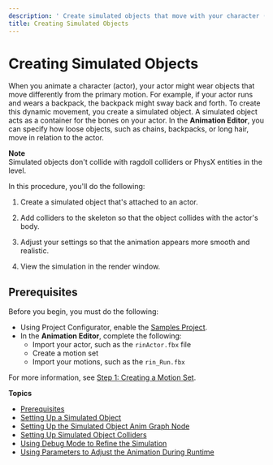 ```yaml
---
description: ' Create simulated objects that move with your character (actor) in &ALYlong;. '
title: Creating Simulated Objects
---
```

# Creating Simulated Objects<a name="animation-editor-creating-simulated-objects"></a>

When you animate a character \(actor\), your actor might wear objects that move differently from the primary motion\. For example, if your actor runs and wears a backpack, the backpack might sway back and forth\. To create this dynamic movement, you create a simulated object\. A simulated object acts as a container for the bones on your actor\. In the **Animation Editor**, you can specify how loose objects, such as chains, backpacks, or long hair, move in relation to the actor\.

**Note**  
Simulated objects don't collide with ragdoll colliders or PhysX entities in the level\.

In this procedure, you'll do the following:

1. Create a simulated object that's attached to an actor\.

1. Add colliders to the skeleton so that the object collides with the actor's body\.

1. Adjust your settings so that the animation appears more smooth and realistic\.

1. View the simulation in the render window\.

## Prerequisites<a name="prerequisites-for-creating-simulated-objects"></a>

Before you begin, you must do the following:
+ Using Project Configurator, enable the [Samples Project](/docs/userguide/samples/projects/samples.md)\.
+ In the **Animation Editor**, complete the following:
  + Import your actor, such as the `rinActor.fbx` file
  + Create a motion set
  + Import your motions, such as the `rin_Run.fbx`

For more information, see [Step 1: Creating a Motion Set](animation-editor-quick-start.md#creating-a-motion-set-with-animation-editor)\.

**Topics**
+ [Prerequisites](#prerequisites-for-creating-simulated-objects)
+ [Setting Up a Simulated Object](/docs/userguide/set-up-a-simulated-object.md)
+ [Setting Up the Simulated Object Anim Graph Node](/docs/userguide/set-up-simulated-object-anim-graph-node.md)
+ [Setting Up Simulated Object Colliders](/docs/userguide/set-up-simulated-object-collider.md)
+ [Using Debug Mode to Refine the Simulation](/docs/userguide/refine-simulationg-using-debug-mode.md)
+ [Using Parameters to Adjust the Animation During Runtime](/docs/userguide/use-parameters-to-adjust-animation-during-runtime.md)